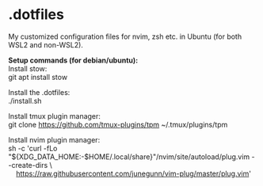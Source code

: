 # .dotfiles
My customized configuration files for nvim, zsh etc. in Ubuntu (for both WSL2 and non-WSL2).

**Setup commands (for debian/ubuntu):**\
Install stow:\
git apt install stow

Install the .dotfiles:\
./install.sh

Install tmux plugin manager:\
git clone https://github.com/tmux-plugins/tpm ~/.tmux/plugins/tpm

Install nvim plugin manager:\
sh -c 'curl -fLo "${XDG_DATA_HOME:-$HOME/.local/share}"/nvim/site/autoload/plug.vim --create-dirs \\ \
&nbsp;&nbsp;&nbsp;&nbsp;https://raw.githubusercontent.com/junegunn/vim-plug/master/plug.vim'
